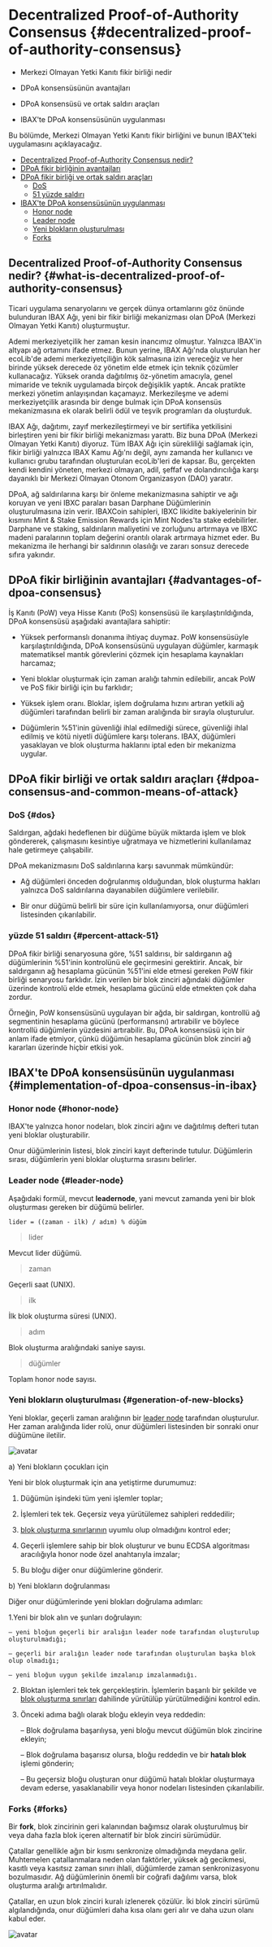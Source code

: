 # Decentralized Proof-of-Authority Consensus {#decentralized-proof-of-authority-consensus}

- Merkezi Olmayan Yetki Kanıtı fikir birliği nedir

- DPoA konsensüsünün avantajları

- DPoA konsensüsü ve ortak saldırı araçları

- IBAX'te DPoA konsensüsünün uygulanması

Bu bölümde, Merkezi Olmayan Yetki Kanıtı fikir birliğini ve bunun IBAX'teki
uygulamasını açıklayacağız.

- [Decentralized Proof-of-Authority Consensus nedir?](#what-is-decentralized-proof-of-authority-consensus)
- [DPoA fikir birliğinin avantajları](#advantages-of-dpoa-consensus)
- [DPoA fikir birliği ve ortak saldırı araçları](#dpoa-consensus-and-common-means-of-attack)
  - [DoS](#dos)
  - [51 yüzde saldırı](#percent-attack-51)
- [IBAX'te DPoA konsensüsünün uygulanması](#implementation-of-dpoa-consensus-in-ibax)
  - [Honor node](#honor-node)
  - [Leader node](#leader-node)
  - [Yeni blokların oluşturulması](#generation-of-new-blocks)
  - [Forks](#forks)

## Decentralized Proof-of-Authority Consensus nedir? {#what-is-decentralized-proof-of-authority-consensus}

Ticari uygulama senaryolarını ve gerçek dünya ortamlarını göz önünde bulunduran
IBAX Ağı, yeni bir fikir birliği mekanizması olan DPoA (Merkezi Olmayan Yetki
Kanıtı) oluşturmuştur.

Ademi merkeziyetçilik her zaman kesin inancımız olmuştur. Yalnızca IBAX'in
altyapı ağ ortamını ifade etmez. Bunun yerine, IBAX Ağı'nda oluşturulan her
ecoLib'de ademi merkeziyetçiliğin kök salmasına izin vereceğiz ve her birinde
yüksek derecede öz yönetim elde etmek için teknik çözümler kullanacağız. Yüksek
oranda dağıtılmış öz-yönetim amacıyla, genel mimaride ve teknik uygulamada
birçok değişiklik yaptık. Ancak pratikte merkezi yönetim anlayışından kaçamayız.
Merkezileşme ve ademi merkeziyetçilik arasında bir denge bulmak için DPoA
konsensüs mekanizmasına ek olarak belirli ödül ve teşvik programları da
oluşturduk.

IBAX Ağı, dağıtımı, zayıf merkezileştirmeyi ve bir sertifika yetkilisini
birleştiren yeni bir fikir birliği mekanizması yarattı. Biz buna DPoA (Merkezi
Olmayan Yetki Kanıtı) diyoruz. Tüm IBAX Ağı için sürekliliği sağlamak için,
fikir birliği yalnızca IBAX Kamu Ağı'nı değil, aynı zamanda her kullanıcı ve
kullanıcı grubu tarafından oluşturulan ecoLib'leri de kapsar. Bu, gerçekten
kendi kendini yöneten, merkezi olmayan, adil, şeffaf ve dolandırıcılığa karşı
dayanıklı bir Merkezi Olmayan Otonom Organizasyon (DAO) yaratır.

DPoA, ağ saldırılarına karşı bir önleme mekanizmasına sahiptir ve ağı koruyan ve
yeni IBXC paraları basan Darphane Düğümlerinin oluşturulmasına izin verir.
IBAXCoin sahipleri, IBXC likidite bakiyelerinin bir kısmını Mint & Stake
Emission Rewards için Mint Nodes'ta stake edebilirler. Darphane ve staking,
saldırıların maliyetini ve zorluğunu artırmaya ve IBXC madeni paralarının toplam
değerini orantılı olarak artırmaya hizmet eder. Bu mekanizma ile herhangi bir
saldırının olasılığı ve zararı sonsuz derecede sıfıra yakındır.

## DPoA fikir birliğinin avantajları {#advantages-of-dpoa-consensus}

İş Kanıtı (PoW) veya Hisse Kanıtı (PoS) konsensüsü ile karşılaştırıldığında,
DPoA konsensüsü aşağıdaki avantajlara sahiptir:

- Yüksek performanslı donanıma ihtiyaç duymaz. PoW konsensüsüyle
  karşılaştırıldığında, DPoA konsensüsünü uygulayan düğümler, karmaşık
  matematiksel mantık görevlerini çözmek için hesaplama kaynakları harcamaz;

- Yeni bloklar oluşturmak için zaman aralığı tahmin edilebilir, ancak PoW ve PoS
  fikir birliği için bu farklıdır;

- Yüksek işlem oranı. Bloklar, işlem doğrulama hızını artıran yetkili ağ
  düğümleri tarafından belirli bir zaman aralığında bir sırayla oluşturulur.

- Düğümlerin %51'inin güvenliği ihlal edilmediği sürece, güvenliği ihlal edilmiş
  ve kötü niyetli düğümlere karşı tolerans. IBAX, düğümleri yasaklayan ve blok
  oluşturma haklarını iptal eden bir mekanizma uygular.

## DPoA fikir birliği ve ortak saldırı araçları {#dpoa-consensus-and-common-means-of-attack}

### DoS {#dos}

Saldırgan, ağdaki hedeflenen bir düğüme büyük miktarda işlem ve blok göndererek,
çalışmasını kesintiye uğratmaya ve hizmetlerini kullanılamaz hale getirmeye
çalışabilir.

DPoA mekanizmasını DoS saldırılarına karşı savunmak mümkündür:

- Ağ düğümleri önceden doğrulanmış olduğundan, blok oluşturma hakları yalnızca
  DoS saldırılarına dayanabilen düğümlere verilebilir.

- Bir onur düğümü belirli bir süre için kullanılamıyorsa, onur düğümleri
  listesinden çıkarılabilir.

### yüzde 51 saldırı {#percent-attack-51}

DPoA fikir birliği senaryosuna göre, %51 saldırısı, bir saldırganın ağ
düğümlerinin %51'inin kontrolünü ele geçirmesini gerektirir. Ancak, bir
saldırganın ağ hesaplama gücünün %51'ini elde etmesi gereken PoW fikir birliği
senaryosu farklıdır. İzin verilen bir blok zinciri ağındaki düğümler üzerinde
kontrolü elde etmek, hesaplama gücünü elde etmekten çok daha zordur.

Örneğin, PoW konsensüsünü uygulayan bir ağda, bir saldırgan, kontrollü ağ
segmentinin hesaplama gücünü (performansını) artırabilir ve böylece kontrollü
düğümlerin yüzdesini artırabilir. Bu, DPoA konsensüsü için bir anlam ifade
etmiyor, çünkü düğümün hesaplama gücünün blok zinciri ağ kararları üzerinde
hiçbir etkisi yok.

## IBAX'te DPoA konsensüsünün uygulanması {#implementation-of-dpoa-consensus-in-ibax}

### Honor node {#honor-node}

IBAX'te yalnızca honor nodeları, blok zinciri ağını ve dağıtılmış defteri tutan
yeni bloklar oluşturabilir.

Onur düğümlerinin listesi, blok zinciri kayıt defterinde tutulur. Düğümlerin
sırası, düğümlerin yeni bloklar oluşturma sırasını belirler.

### Leader node {#leader-node}

Aşağıdaki formül, mevcut **leadernode**, yani mevcut zamanda yeni bir blok
oluşturması gereken bir düğümü belirler.

```
lider = ((zaman - ilk) / adım) % düğüm
```

> lider

Mevcut lider düğümü.

> zaman

Geçerli saat (UNIX).

> ilk

İlk blok oluşturma süresi (UNIX).

> adım

Blok oluşturma aralığındaki saniye sayısı.

> düğümler

Toplam honor node sayısı.

### Yeni blokların oluşturulması {#generation-of-new-blocks}

Yeni bloklar, geçerli zaman aralığının bir [leader node](#leader-node)
tarafından oluşturulur. Her zaman aralığında lider rolü, onur düğümleri
listesinden bir sonraki onur düğümüne iletilir.

![avatar](/img/block-generation.png)

a) Yeni blokların çocukları için

Yeni bir blok oluşturmak için ana yetiştirme durumumuz:

1. Düğümün işindeki tüm yeni işlemler toplar;

2. İşlemleri tek tek. Geçersiz veya yürütülemez sahipleri reddedilir;

3. [blok oluşturma sınırlarının](../reference/platform-parameters.md#configure-the-generation-of-blocks)
   uyumlu olup olmadığını kontrol eder;

4. Geçerli işlemlere sahip bir blok oluşturur ve bunu ECDSA algoritması
   aracılığıyla honor node özel anahtarıyla imzalar;

5. Bu bloğu diğer onur düğümlerine gönderir.

b) Yeni blokların doğrulanması

Diğer onur düğümlerinde yeni blokları doğrulama adımları:

1.Yeni bir blok alın ve şunları doğrulayın:

    – yeni bloğun geçerli bir aralığın leader node tarafından oluşturulup oluşturulmadığı;

    – geçerli bir aralığın leader node tarafından oluşturulan başka blok olup olmadığı;

    – yeni bloğun uygun şekilde imzalanıp imzalanmadığı.

2. Bloktan işlemleri tek tek gerçekleştirin. İşlemlerin başarılı bir şekilde ve
   [blok oluşturma sınırları](../reference/platform-parameters.md#configure-the-generation-of-blocks)
   dahilinde yürütülüp yürütülmediğini kontrol edin.

3. Önceki adıma bağlı olarak bloğu ekleyin veya reddedin:

   – Blok doğrulama başarılıysa, yeni bloğu mevcut düğümün blok zincirine
   ekleyin;

   – Blok doğrulama başarısız olursa, bloğu reddedin ve bir **hatalı blok**
   işlemi gönderin;

   – Bu geçersiz bloğu oluşturan onur düğümü hatalı bloklar oluşturmaya devam
   ederse, yasaklanabilir veya honor nodeları listesinden çıkarılabilir.

### Forks {#forks}

Bir **fork**, blok zincirinin geri kalanından bağımsız olarak oluşturulmuş bir
veya daha fazla blok içeren alternatif bir blok zinciri sürümüdür.

Çatallar genellikle ağın bir kısmı senkronize olmadığında meydana gelir.
Muhtemelen çatallanmalara neden olan faktörler, yüksek ağ gecikmesi, kasıtlı
veya kasıtsız zaman sınırı ihlali, düğümlerde zaman senkronizasyonu
bozulmasıdır. Ağ düğümlerinin önemli bir coğrafi dağılımı varsa, blok oluşturma
aralığı artırılmalıdır.

Çatallar, en uzun blok zinciri kuralı izlenerek çözülür. İki blok zinciri sürümü
algılandığında, onur düğümleri daha kısa olanı geri alır ve daha uzun olanı
kabul eder.

![avatar](/img/block-fork-resolution.png)
